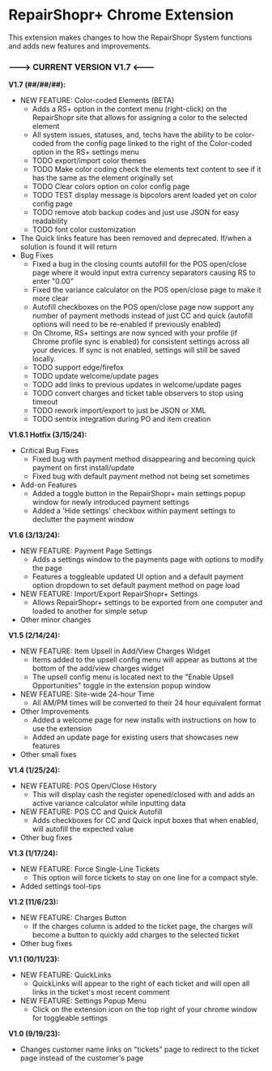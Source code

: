 # RepairShopr+ Chrome Extension
This extension makes changes to how the RepairShopr System functions and adds new features and improvements.

### ---> CURRENT VERSION V1.7 <---

**V1.7 (##/##/##):**
- NEW FEATURE: Color-coded Elements (BETA)
  - Adds a RS+ option in the context menu (right-click) on the RepairShopr site that allows for assigning a color to the selected element
  - All system issues, statuses, and, techs have the ability to be color-coded from the config page linked to the right of the Color-coded option in the RS+ settings menu
  - TODO export/import color themes
  - TODO Make color coding check the elements text content to see if it has the same as the element originally set
  - TODO Clear colors option on color config page
  - TODO TEST display message is bipcolors arent loaded yet on color config page
  - TODO remove atob backup codes and just use JSON for easy readability
  - TODO font color customization
- The Quick links feature has been removed and deprecated. If/when a solution is found it will return
- Bug Fixes
  - Fixed a bug in the closing counts autofill for the POS open/close page where it would input extra currency separators causing RS to enter "0.00"
  - Fixed the variance calculator on the POS open/close page to make it more clear
  - Autofill checkboxes on the POS open/close page now support any number of payment methods instead of just CC and quick (autofill options will need to be re-enabled if previously enabled)
  - On Chrome, RS+ settings are now synced with your profile (if Chrome profile sync is enabled) for consistent settings across all your devices. If sync is not enabled, settings will still be saved locally.
  - TODO support edge/firefox
  - TODO update welcome/update pages
  - TODO add links to previous updates in welcome/update pages
  - TODO convert charges and ticket table observers to stop using timeout
  - TODO rework import/export to just be JSON or XML
  - TODO sentrix integration during PO and item creation


**V1.6.1 Hotfix (3/15/24):**
- Critical Bug Fixes
  - Fixed bug with payment method disappearing and becoming quick payment on first install/update
  - Fixed bug with default payment method not being set sometimes
- Add-on Features
  - Added a toggle button in the RepairShopr+ main settings popup window for newly introduced payment settings
  - Added a 'Hide settings' checkbox within payment settings to declutter the payment window


**V1.6 (3/13/24):**
- NEW FEATURE: Payment Page Settings
  - Adds a settings window to the payments page with options to modify the page
  - Features a toggleable updated UI option and a default payment option dropdown to set default payment method on page load
- NEW FEATURE: Import/Export RepairShopr+ Settings
  - Allows RepairShopr+ settings to be exported from one computer and loaded to another for simple setup
- Other minor changes


**V1.5 (2/14/24):**
- NEW FEATURE: Item Upsell in Add/View Charges Widget
  - Items added to the upsell config menu will appear as buttons at the bottom of the add/view charges widget
  - The upsell config menu is located next to the "Enable Upsell Opportunities" toggle in the extension popup window
- NEW FEATURE: Site-wide 24-hour Time
  - All AM/PM times will be converted to their 24 hour equivalent format
- Other Improvements
  - Added a welcome page for new installs with instructions on how to use the extension
  - Added an update page for existing users that showcases new features
- Other small fixes


**V1.4 (1/25/24):**
- NEW FEATURE: POS Open/Close History
  - This will display cash the register opened/closed with and adds an active variance calculator while inputting data
- NEW FEATURE: POS CC and Quick Autofill
  - Adds checkboxes for CC and Quick input boxes that when enabled, will autofill the expected value
- Other bug fixes


**V1.3 (1/17/24):**
- NEW FEATURE: Force Single-Line Tickets
  - This option will force tickets to stay on one line for a compact style.
- Added settings tool-tips


**V1.2 (11/6/23):**
- NEW FEATURE: Charges Button
  - If the charges column is added to the ticket page, the charges will become a button to quickly add charges to the selected ticket
- Other bug fixes


**V1.1 (10/11/23):**
- NEW FEATURE: QuickLinks
  - QuickLinks will appear to the right of each ticket and will open all links in the ticket's most recent comment
- NEW FEATURE: Settings Popup Menu
  - Click on the extension icon on the top right of your chrome window for toggleable settings


**V1.0 (9/19/23):**
- Changes customer name links on "tickets" page to redirect to the ticket page instead of the customer's page